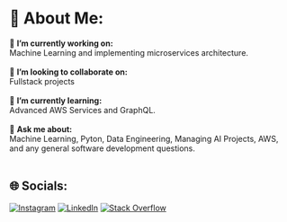 # 💫 About Me:
🔭 **I’m currently working on:**  <br>Machine Learning and implementing microservices architecture.<br><br>👯 **I’m looking to collaborate on:**  <br>Fullstack projects<br><br>🌱 **I’m currently learning:**  <br>Advanced AWS Services and GraphQL.<br><br>💬 **Ask me about:**  <br>Machine Learning, Pyton, Data Engineering, Managing AI Projects, AWS, and any general software development questions.<br><br>


## 🌐 Socials:
[![Instagram](https://img.shields.io/badge/Instagram-%23E4405F.svg?logo=Instagram&logoColor=white)](https://instagram.com/_kan_hai_ya_) [![LinkedIn](https://img.shields.io/badge/LinkedIn-%230077B5.svg?logo=linkedin&logoColor=white)](https://linkedin.com/in/2sd11ec042) [![Stack Overflow](https://img.shields.io/badge/-Stackoverflow-FE7A16?logo=stack-overflow&logoColor=white)](https://stackoverflow.com/users/10830741)
